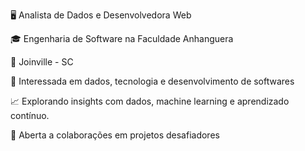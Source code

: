 🖥 Analista de Dados e Desenvolvedora Web

🎓 Engenharia de Software na Faculdade Anhanguera

📍 Joinville - SC

🌟 Interessada em dados, tecnologia e desenvolvimento de softwares

📈 Explorando insights com dados, machine learning e aprendizado contínuo.

🤝 Aberta a colaborações em projetos desafiadores

